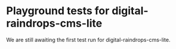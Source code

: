 # Playground tests for digital-raindrops-cms-lite
We are still awaiting the first test run for digital-raindrops-cms-lite.
